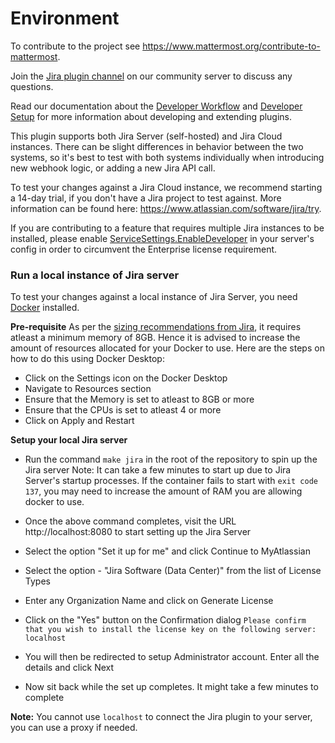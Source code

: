 # Environment

To contribute to the project see https://www.mattermost.org/contribute-to-mattermost.

Join the [Jira plugin channel](https://community.mattermost.com/core/channels/jira-plugin) on our community server to discuss any questions.

Read our documentation about the [Developer Workflow](https://developers.mattermost.com/extend/plugins/developer-workflow/) and [Developer Setup](https://developers.mattermost.com/extend/plugins/developer-setup/) for more information about developing and extending plugins.

This plugin supports both Jira Server (self-hosted) and Jira Cloud instances. There can be slight differences in behavior between the two systems, so it's best to test with both systems individually when introducing new webhook logic, or adding a new Jira API call.

To test your changes against a Jira Cloud instance, we recommend starting a 14-day trial, if you don't have a Jira project to test against. More information can be found here: https://www.atlassian.com/software/jira/try.

If you are contributing to a feature that requires multiple Jira instances to be installed, please enable [ServiceSettings.EnableDeveloper](https://docs.mattermost.com/configure/configuration-settings.html#enable-developer-mode) in your server's config in order to circumvent the Enterprise license requirement. 

### Run a local instance of Jira server

To test your changes against a local instance of Jira Server, you need [Docker](https://docs.docker.com/install) installed. 

**Pre-requisite**
As per the [sizing recommendations from Jira](https://confluence.atlassian.com/jirakb/jira-server-sizing-guide-975033809.html), it requires atleast a minimum memory of 8GB. Hence it is advised to increase the amount of resources allocated for your Docker to use. Here are the steps on how to do this using Docker Desktop:
- Click on the Settings icon on the Docker Desktop
- Navigate to Resources section
- Ensure that the Memory is set to atleast to 8GB or more
- Ensure that the CPUs is set to atleast 4 or more
- Click on Apply and Restart

**Setup your local Jira server**
- Run the command `make jira` in the root of the repository to spin up the Jira server
Note: It can take a few minutes to start up due to Jira Server's startup processes. If the container fails to start with `exit code 137`, you may need to increase the amount of RAM you are allowing docker to use. 

- Once the above command completes, visit the URL http://localhost:8080 to start setting up the Jira Server
- Select the option "Set it up for me" and click Continue to MyAtlassian
- Select the option - "Jira Software (Data Center)" from the list of License Types
- Enter any Organization Name and click on Generate License
- Click on the "Yes" button on the Confirmation dialog `Please confirm that you wish to install the license key on the following server: localhost`
- You will then be redirected to setup Administrator account. Enter all the details and click Next
- Now sit back while the set up completes. It might take a few minutes to complete

**Note:** You cannot use `localhost` to connect the Jira plugin to your server, you can use a proxy if needed.